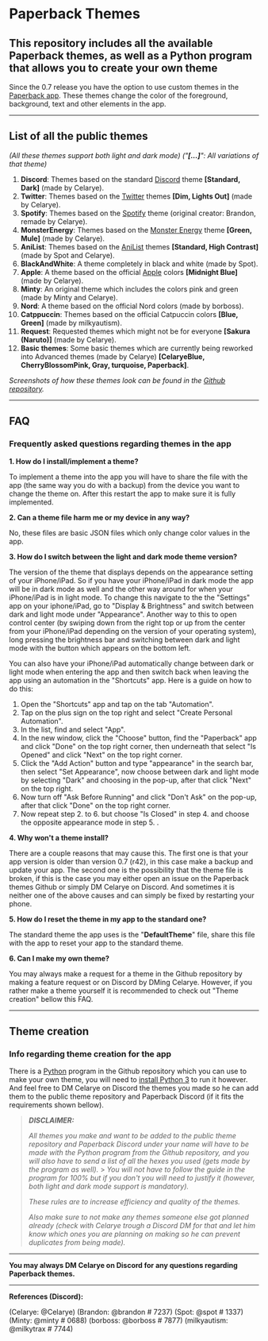 # Paperback Themes

## This repository includes all the available Paperback themes, as well as a Python program that allows you to create your own theme

Since the 0.7 release you have the option to use custom themes in the [Paperback app](https://paperback.moe/). These themes change the color of the foreground, background, text and other elements in the app.

---

## List of all the public themes

_(All these themes support both light and dark mode)_
_("**[...]**": All variations of that theme)_

1. **Discord**: Themes based on the standard [Discord](https://discord.com/) theme **[Standard, Dark]** (made by Celarye).
2. **Twitter**: Themes based on the [Twitter](https://twitter.com/) themes **[Dim, Lights Out]** (made by Celarye).
3. **Spotify**: Themes based on the [Spotify](https://www.spotify.com/) theme (original creator: Brandon, remade by Celarye).
4. **MonsterEnergy**: Themes based on the [Monster Energy](https://www.monsterenergy.com/) theme **[Green, Mule]** (made by Celarye).
5. **AniList**: Themes based on the [AniList](https://anilist.co/) themes **[Standard, High Contrast]** (made by Spot and Celarye).
6. **BlackAndWhite**: A theme completely in black and white (made by Spot).
7. **Apple**: A theme based on the official [Apple](https://www.apple.com/) colors **[Midnight Blue]** (made by Celarye).
8. **Minty**: An original theme which includes the colors pink and green (made by Minty and Celarye).
9. **Nord**: A theme based on the official Nord colors (made by borboss).
10. **Catppuccin**: Themes based on the official Catpuccin colors **[Blue, Green]** (made by milkyautism).
11. **Request**: Requested themes which might not be for everyone **[Sakura (Naruto)]** (made by Celarye).
12. **Basic themes**: Some basic themes which are currently being reworked into Advanced themes (made by Celarye) **[CelaryeBlue, CherryBlossomPink, Gray, turquoise, Paperback]**.

_Screenshots of how these themes look can be found in the [Github repository](https://github.com/Celarye/Paperback-themes)._

---

## FAQ

### Frequently asked questions regarding themes in the app

**1. How do I install/implement a theme?**

To implement a theme into the app you will have to share the file with the app (the same way you do with a backup) from the device you want to change the theme on. After this restart the app to make sure it is fully implemented.

**2. Can a theme file harm me or my device in any way?**

No, these files are basic JSON files which only change color values in the app.

**3. How do I switch between the light and dark mode theme version?**

The version of the theme that displays depends on the appearance setting of your iPhone/iPad. So if you have your iPhone/iPad in dark mode the app will be in dark mode as well and the other way around for when your iPhone/iPad is in light mode. To change this navigate to the the "Settings" app on your iphone/iPad, go to "Display & Brightness" and switch between dark and light mode under "Appearance". Another way to this to open control center (by swiping down from the right top or up from the center from your iPhone/iPad depending on the version of your operating system), long pressing the brightness bar and switching between dark and light mode with the button which appears on the bottom left.

You can also have your iPhone/iPad automatically change between dark or light mode when entering the app and then switch back when leaving the app using an automation in the "Shortcuts" app. Here is a guide on how to do this:

1. Open the "Shortcuts" app and tap on the tab "Automation".
2. Tap on the plus sign on the top right and select "Create Personal Automation".
3. In the list, find and select "App".
4. In the new window, click the "Choose" button, find the "Paperback" app and click "Done" on the top right corner, then underneath that select "Is Opened" and click "Next" on the top right corner.
5. Click the "Add Action" button and type "appearance" in the search bar, then select "Set Appearance", now choose between dark and light mode by selecting "Dark" and choosing in the pop-up, after that click "Next" on the top right.
6. Now turn off "Ask Before Running" and click "Don't Ask" on the pop-up, after that click "Done" on the top right corner.
7. Now repeat step 2. to 6. but choose "Is Closed" in step 4. and choose the opposite appearance mode in step 5. .

**4. Why won't a theme install?**

There are a couple reasons that may cause this. The first one is that your app version is older than version 0.7 (r42), in this case make a backup and update your app. The second one is the possibility that the theme file is broken, if this is the case you may either open an issue on the Paperback themes Github or simply DM Celarye on Discord. And sometimes it is neither one of the above causes and can simply be fixed by restarting your phone.

**5. How do I reset the theme in my app to the standard one?**

The standard theme the app uses is the "**DefaultTheme**" file, share this file with the app to reset your app to the standard theme.

**6. Can I make my own theme?**

You may always make a request for a theme in the Github repository by making a feature request or on Discord by DMing Celarye. However, if you rather make a theme yourself it is recommended to check out "Theme creation" bellow this FAQ.

---

## Theme creation

### Info regarding theme creation for the app

There is a [Python](https://www.python.org/) program in the Github repository which you can use to make your own theme, you will need to [install Python 3](https://www.python.org/downloads/) to run it however. And feel free to DM Celarye on Discord the themes you made so he can add them to the public theme repository and Paperback Discord (if it fits the requirements shown bellow).

> **_DISCLAIMER:_**
>
> _All themes you make and want to be added to the public theme repository and Paperback Discord under your name will have to be made with the Python program from the Github repository, and you will also have to send a list of all the hexes you used (gets made by the program as well)._ > _You will not have to follow the guide in the program for 100% but if you don't you will need to justify it (however, both light and dark mode support is mandatory)._
>
> _These rules are to increase efficiency and quality of the themes._
>
> _Also make sure to not make any themes someone else got planned already (check with Celarye trough a Discord DM for that and let him know which ones you are planning on making so he can prevent duplicates from being made)._

---

**You may always DM Celarye on Discord for any questions regarding Paperback themes.**

---

**References (Discord):**

(Celarye: @Celarye)
(Brandon: @brandon # 7237)
(Spot: @spot # 1337)
(Minty: @minty # 0688)
(borboss: @borboss # 7877)
(milkyautism: @milkytrax # 7744)
